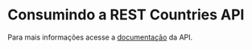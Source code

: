 # Consumindo a REST Countries API

Para mais informações acesse a [documentação](https://restcountries.com/) da API.
